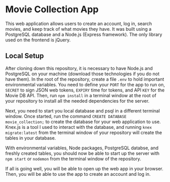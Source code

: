 # Movie Collection App
This web application allows users to create an account, log in, search movies, and keep track of what movies they have. It was built using a PostgreSQL database and a Node.js (Express framework). The only library used on the frontend is jQuery.
## Local Setup 
After cloning down this repository, it is necessary to have Node.js and PostgreSQL on your machine (download those technologies if you do not have them). In the root of the repository, create a file ```.env``` to hold important environmental variables. You need to define your ```PORT``` for the app to run on, ```SECRET``` to sign JSON web tokens, ```EXPIRY``` time for tokens, and API ```KEY``` for the Movie DB API. Then, run ```npm install``` in a terminal window at the root of your repository to install all the needed dependencies for the server.

Next, you need to start you local database and psql in a different terminal window. Once started, run the command ```CREATE DATABASE movie_collection;``` to create the database for your web application to use. Knex.js is a tool I used to interact with the database, and running ```knex migrate:latest``` from the terminal window of your repository will create the tables in your database.

With environmental variables, Node packages, PostgreSQL databse, and freshly created tables, you should now be able to start up the server with ```npm start``` or ```nodemon``` from the terminal window of the repository.

If all is going well, you will be able to open up the web app in your browser. Then, you will be able to use the app to create an account and log in.